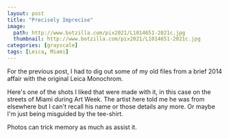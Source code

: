 ```yaml
---
layout: post
title: "Precisely Imprecise"
image:
  path: http://www.botzilla.com/pix2021/L1014651-2021c.jpg
  thumbnail: http://www.botzilla.com/pix2021/L1014651-2021c.jpg
categories: [grayscale]
tags: [Leica, Miami]
---
```


For the previous post, I had to dig out some of my old files from a brief 2014 affair with the original Leica Monochrom.

Here's one of the shots I liked that were made with it, in this case on the streets of Miami during Art Week. The artist here told me he was from elsewhere but I can't recall his name or those details any more. Or maybe I'm just being misguided by the tee-shirt.

Photos can trick memory as much as assist it.